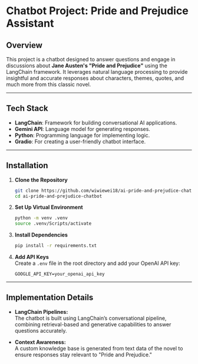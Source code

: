 # Chatbot Project: Pride and Prejudice Assistant

## Overview

This project is a chatbot designed to answer questions and engage in discussions about **Jane Austen's "Pride and Prejudice"** using the LangChain framework. It leverages natural language processing to provide insightful and accurate responses about characters, themes, quotes, and much more from this classic novel.

---

## Tech Stack

- **LangChain**: Framework for building conversational AI applications.
- **Gemini API**: Language model for generating responses.
- **Python**: Programming language for implementing logic.
- **Gradio**: For creating a user-friendly chatbot interface.

---

## Installation

1. **Clone the Repository**

   ```bash
   git clone https://github.com/wiwiewei18/ai-pride-and-prejudice-chatbot.git
   cd ai-pride-and-prejudice-chatbot
   ```

2. **Set Up Virtual Environment**

   ```bash
   python -m venv .venv
   source .venv/Scripts/activate
   ```

3. **Install Dependencies**

   ```bash
   pip install -r requirements.txt
   ```

4. **Add API Keys**  
   Create a `.env` file in the root directory and add your OpenAI API key:
   ```env
   GOOGLE_API_KEY=your_openai_api_key
   ```

---

## Implementation Details

- **LangChain Pipelines:**  
  The chatbot is built using LangChain’s conversational pipeline, combining retrieval-based and generative capabilities to answer questions accurately.

- **Context Awareness:**  
  A custom knowledge base is generated from text data of the novel to ensure responses stay relevant to "Pride and Prejudice."
